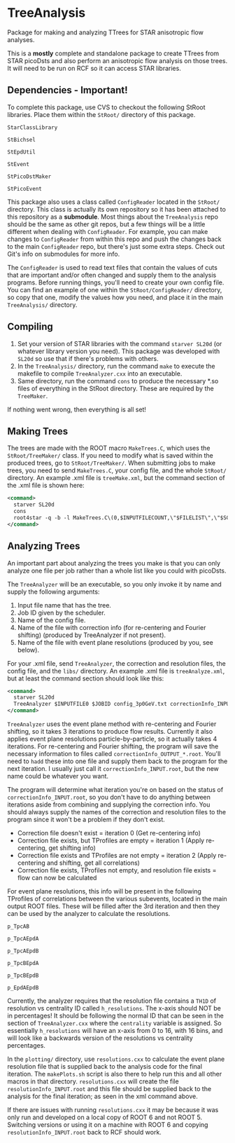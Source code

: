 # TreeAnalysis
Package for making and analyzing TTrees for STAR anisotropic flow analyses.

This is a **mostly** complete and standalone package to create TTrees from STAR picoDsts and also perform an anisotropic flow analysis on those trees. It will need to be run on RCF so it can access STAR libraries.

## Dependencies - Important!

To complete this package, use CVS to checkout the following StRoot libraries. Place them within the `StRoot/` directory of this package.

`StarClassLibrary`

`StBichsel`

`StEpdUtil`

`StEvent`

`StPicoDstMaker`

`StPicoEvent`


This package also uses a class called `ConfigReader` located in the `StRoot/` directory. This class is actually its own repository so it has been attached to this repository as a **submodule**. Most things about the `TreeAnalysis` repo should be the same as other git repos, but a few things will be a little different when dealing with `ConfigReader`. For example, you can make changes to `ConfigReader` from within this repo and push the changes back to the main `ConfigReader` repo, but there's just some extra steps. Check out Git's info on submodules for more info.

The `ConfigReader` is used to read text files that contain the values of cuts that are important and/or often changed and supply them to the analysis programs. Before running things, you'll need to create your own config file. You can find an example of one within the `StRoot/ConfigReader/` directory, so copy that one, modify the values how you need, and place it in the main `TreeAnalysis/` directory.

## Compiling

1) Set your version of STAR libraries with the command `starver SL20d` (or whatever library version you need). This package was developed with `SL20d` so use that if there's problems with others.
2) In the `TreeAnalysis/` directory, run the command `make` to execute the makefile to compile `TreeAnalyzer.cxx` into an executable.
3) Same directory, run the command `cons` to produce the necessary \*.so files of everything in the StRoot directory. These are required by the `TreeMaker`.

If nothing went wrong, then everything is all set!

## Making Trees

The trees are made with the ROOT macro `MakeTrees.C`, which uses the `StRoot/TreeMaker/` class. If you need to modify what is saved within the produced trees, go to `StRoot/TreeMaker/`. When submitting jobs to make trees, you need to send `MakeTrees.C`, your config file, and the whole `StRoot/` directory. An example .xml file is `treeMake.xml`, but the command section of the .xml file is shown here:

```xml
<command>
  starver SL20d
  cons
  root4star -q -b -l MakeTrees.C\(0,$INPUTFILECOUNT,\"$FILELIST\",\"$SCRATCH\",\"$JOBID\",\"config_3p0GeV.txt\",0\)
</command>
```

## Analyzing Trees

An important part about analyzing the trees you make is that you can only analyze one file per job rather than a whole list like you could with picoDsts.

The `TreeAnalyzer` will be an executable, so you only invoke it by name and supply the following arguments:

1) Input file name that has the tree.
2) Job ID given by the scheduler.
3) Name of the config file.
4) Name of the file with correction info (for re-centering and Fourier shifting) (produced by TreeAnalyzer if not present).
5) Name of the file with event plane resolutions (produced by you, see below).

For your .xml file, send `TreeAnalyzer`, the correction and resolution files, the config file, and the `libs/` directory. An example .xml file is `treeAnalyze.xml`, but at least the command section should look like this: 

```xml
<command>
  starver SL20d
  TreeAnalyzer $INPUTFILE0 $JOBID config_3p0GeV.txt correctionInfo_INPUT.root resolutionInfo_INPUT.root
</command>
```

`TreeAnalyzer` uses the event plane method with re-centering and Fourier shifting, so it takes 3 iterations to produce flow results. Currently it also applies event plane resolutions particle-by-particle, so it actually takes 4 iterations. For re-centering and Fourier shifting, the program will save the necessary information to files called `correctionInfo_OUTPUT_*.root`. You'll need to `hadd` these into one file and supply them back to the program for the next iteration. I usually just call it `correctionInfo_INPUT.root`, but the new name could be whatever you want. 

The program will determine what iteration you're on based on the status of `correctionInfo_INPUT.root`, so you don't have to do anything between iterations aside from combining and supplying the correction info. You should always supply the names of the correction and resolution files to the program since it won't be a problem if they don't exist.

* Correction file doesn't exist = iteration 0 (Get re-centering info)
* Correction file exists, but TProfiles are empty = iteration 1 (Apply re-centering, get shifting info)
* Correction file exists and TProfiles are not empty = iteration 2 (Apply re-centering and shifting, get all correlations)
* Correction file exists, TProfiles not empty, and resolution file exists = flow can now be calculated

For event plane resolutions, this info will be present in the following TProfiles of correlations between the various subevents, located in the main output ROOT files. These will be filled after the 3rd iteration and then they can be used by the analyzer to calculate the resolutions.

`p_TpcAB`

`p_TpcAEpdA`

`p_TpcAEpdB`

`p_TpcBEpdA`

`p_TpcBEpdB`

`p_EpdAEpdB`

Currently, the analyzer requires that the resolution file contains a `TH1D` of resolution vs centrality ID called `h_resolutions`. The x-axis should NOT be in percentages! It should be following the normal ID that can be seen in the section of `TreeAnalyzer.cxx` where the `centrality` variable is assigned. So essentially `h_resolutions` will have an x-axis from 0 to 16, with 16 bins, and will look like a backwards version of the resolutions vs centrality percentages.

In the `plotting/` directory, use `resolutions.cxx` to calculate the event plane resolution file that is supplied back to the analysis code for the final iteration. The `makePlots.sh` script is also there to help run this and all other macros in that directory. `resolutions.cxx` will create the file `resolutionInfo_INPUT.root` and this file should be supplied back to the analysis for the final iteration; as seen in the xml command above. 

If there are issues with running `resolutions.cxx` it may be because it was only run and developed on a local copy of ROOT 6 and not ROOT 5. Switching versions or using it on a machine with ROOT 6 and copying `resolutionInfo_INPUT.root` back to RCF should work.
